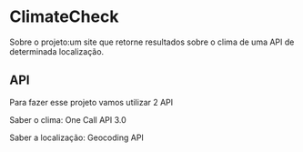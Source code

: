 # ClimateCheck
<p>Sobre o projeto:um site que retorne resultados sobre o clima de uma API de determinada localização.</p>

## API
<p>Para fazer esse projeto vamos utilizar 2 API</p>
<p>Saber o clima: One Call API 3.0</p>
<p>Saber a localização: Geocoding API</p>